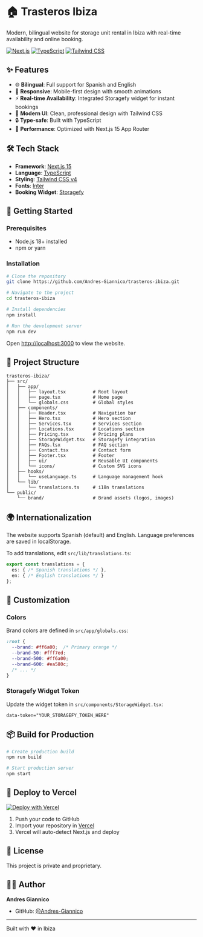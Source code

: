 # 🏠 Trasteros Ibiza

Modern, bilingual website for storage unit rental in Ibiza with real-time availability and online booking.

[![Next.js](https://img.shields.io/badge/Next.js-15.5.5-black)](https://nextjs.org/)
[![TypeScript](https://img.shields.io/badge/TypeScript-5.0-blue)](https://www.typescriptlang.org/)
[![Tailwind CSS](https://img.shields.io/badge/Tailwind-4.0-38bdf8)](https://tailwindcss.com/)

## ✨ Features

- 🌐 **Bilingual**: Full support for Spanish and English
- 📱 **Responsive**: Mobile-first design with smooth animations
- ⚡ **Real-time Availability**: Integrated Storagefy widget for instant bookings
- 🎨 **Modern UI**: Clean, professional design with Tailwind CSS
- 🔒 **Type-safe**: Built with TypeScript
- 🚀 **Performance**: Optimized with Next.js 15 App Router

## 🛠️ Tech Stack

- **Framework**: [Next.js 15](https://nextjs.org/)
- **Language**: [TypeScript](https://www.typescriptlang.org/)
- **Styling**: [Tailwind CSS v4](https://tailwindcss.com/)
- **Fonts**: [Inter](https://fonts.google.com/specimen/Inter)
- **Booking Widget**: [Storagefy](https://www.storagefy.app/)

## 🚀 Getting Started

### Prerequisites

- Node.js 18+ installed
- npm or yarn

### Installation

```bash
# Clone the repository
git clone https://github.com/Andres-Giannico/trasteros-ibiza.git

# Navigate to the project
cd trasteros-ibiza

# Install dependencies
npm install

# Run the development server
npm run dev
```

Open [http://localhost:3000](http://localhost:3000) to view the website.

## 📁 Project Structure

```
trasteros-ibiza/
├── src/
│   ├── app/
│   │   ├── layout.tsx          # Root layout
│   │   ├── page.tsx            # Home page
│   │   └── globals.css         # Global styles
│   ├── components/
│   │   ├── Header.tsx          # Navigation bar
│   │   ├── Hero.tsx            # Hero section
│   │   ├── Services.tsx        # Services section
│   │   ├── Locations.tsx       # Locations section
│   │   ├── Pricing.tsx         # Pricing plans
│   │   ├── StorageWidget.tsx   # Storagefy integration
│   │   ├── FAQs.tsx            # FAQ section
│   │   ├── Contact.tsx         # Contact form
│   │   ├── Footer.tsx          # Footer
│   │   ├── ui/                 # Reusable UI components
│   │   └── icons/              # Custom SVG icons
│   ├── hooks/
│   │   └── useLanguage.ts      # Language management hook
│   └── lib/
│       └── translations.ts     # i18n translations
└── public/
    └── brand/                  # Brand assets (logos, images)
```

## 🌍 Internationalization

The website supports Spanish (default) and English. Language preferences are saved in localStorage.

To add translations, edit `src/lib/translations.ts`:

```typescript
export const translations = {
  es: { /* Spanish translations */ },
  en: { /* English translations */ }
};
```

## 🎨 Customization

### Colors

Brand colors are defined in `src/app/globals.css`:

```css
:root {
  --brand: #ff6a00;  /* Primary orange */
  --brand-50: #fff7ed;
  --brand-500: #ff6a00;
  --brand-600: #ea580c;
  /* ... */
}
```

### Storagefy Widget Token

Update the widget token in `src/components/StorageWidget.tsx`:

```tsx
data-token="YOUR_STORAGEFY_TOKEN_HERE"
```

## 📦 Build for Production

```bash
# Create production build
npm run build

# Start production server
npm start
```

## 🚀 Deploy to Vercel

[![Deploy with Vercel](https://vercel.com/button)](https://vercel.com/new/clone?repository-url=https://github.com/Andres-Giannico/trasteros-ibiza)

1. Push your code to GitHub
2. Import your repository in [Vercel](https://vercel.com/)
3. Vercel will auto-detect Next.js and deploy

## 📝 License

This project is private and proprietary.

## 👨‍💻 Author

**Andres Giannico**
- GitHub: [@Andres-Giannico](https://github.com/Andres-Giannico)

---

Built with ❤️ in Ibiza
